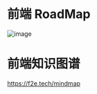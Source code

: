 # 前端 RoadMap
![image](https://user-images.githubusercontent.com/42236890/186834700-d5d69367-1ac0-4d7b-9913-f6b013fea7fd.png)

# 前端知识图谱
https://f2e.tech/mindmap

